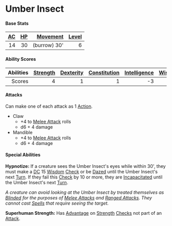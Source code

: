 # Umber Insect

#### Base Stats

| [AC](../../../Player%20Characters/Derived%20Statistics/Armor%20Class.md) | [HP](../../../Player%20Characters/Derived%20Statistics/Health%20Points.md) | [Movement](../../../Game%20Procedures/Movement.md) | [Level](../../../Player%20Characters/Derived%20Statistics/Level.md) |
| -----------------------------------------------------------------------: | -------------------------------------------------------------------------: | -------------------------------------------------: | ------------------------------------------------------------------: |
|                                                                       14 |                                                                         30 |                                       (burrow) 30' |                                                                   6 |
#### Ability Scores

| Abilities | [Strength](../../../Player%20Characters/Chosen%20Statistics/Strength.md) | [Dexterity](../../../Player%20Characters/Chosen%20Statistics/Dexterity.md) | [Constitution](../../../Player%20Characters/Chosen%20Statistics/Constitution.md) | [Intelligence](../../../Player%20Characters/Chosen%20Statistics/Intelligence.md) | [Wisdom](../../../Player%20Characters/Chosen%20Statistics/Wisdom.md)<br> | [Charisma](../../../Player%20Characters/Chosen%20Statistics/Charisma.md)<br> |
| --------: | -----------------------------------------------------------------------: | -------------------------------------------------------------------------: | -------------------------------------------------------------------------------: | -------------------------------------------------------------------------------: | -----------------------------------------------------------------------: | ---------------------------------------------------------------------------: |
|    Scores |                                                                        4 |                                                                          1 |                                                                                1 |                                                                               -3 |                                                                        1 |                                                                           -3 |
#### Attacks
Can make one of each attack as 1 [Action](../../../Game%20Procedures/Action.md).

- Claw
	- +4 to [Melee Attack](../../../Game%20Procedures/Melee%20Attack.md) rolls
	- d6 + 4 damage
- Mandible
	- +4 to [Melee Attack](../../../Game%20Procedures/Melee%20Attack.md) rolls
	- d6 + 4 damage
#### Special Abilities
**Hypnotize:** If a creature sees the Umber Insect's eyes while within 30', they must make a [DC](../../../Game%20Procedures/DC.md) 15 [Wisdom](../../../Player%20Characters/Chosen%20Statistics/Wisdom.md) [Check](../../../Game%20Procedures/Check.md) or be [Dazed](../../../Conditions/Dazed.md) until the Umber Insect's next [Turn](../../../Game%20Procedures/Turn.md). If they fail this [Check](../../../Game%20Procedures/Check.md) by 10 or more, they are [Incapacitated](../../../Conditions/Incapacitated.md) until the Umber Insect's next [Turn](../../../Game%20Procedures/Turn.md).

*A creature can avoid looking at the Umber Insect by treated themselves as [Blinded](../../../Conditions/Blinded.md) for the purposes of [Melee Attacks](../../../Game%20Procedures/Melee%20Attack.md) and [Ranged Attacks](../../../Game%20Procedures/Ranged%20Attack.md). They cannot cast [Spells](../../../Magic/Spells.md) that require seeing the target.*

**Superhuman Strength:** Has [Advantage](../../../Game%20Procedures/Dice%20Rolls/Advantage.md) on [Strength](../../../Player%20Characters/Chosen%20Statistics/Strength.md) [Checks](../../../Game%20Procedures/Check.md) not part of an [Attack](../../../Game%20Procedures/Attack.md).
